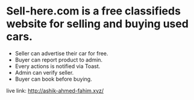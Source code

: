 # Sell-here.com is a free classifieds website for selling and buying used cars.
- Seller can advertise their car for free.
- Buyer can report product to admin.
- Every actions is notified via Toast.
- Admin can verify seller.
- Buyer can book before buying.

live link: http://ashik-ahmed-fahim.xyz/
